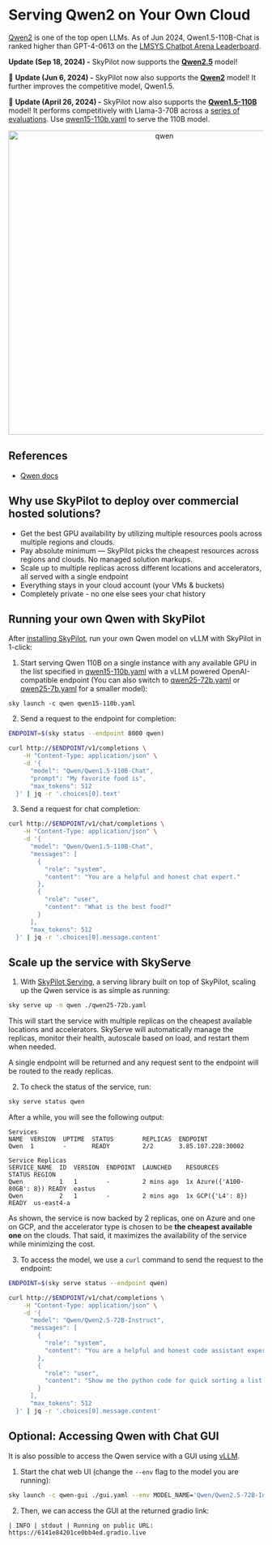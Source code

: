# Serving Qwen2 on Your Own Cloud

[Qwen2](https://github.com/QwenLM/Qwen2) is one of the top open LLMs.
As of Jun 2024, Qwen1.5-110B-Chat is ranked higher than GPT-4-0613 on the [LMSYS Chatbot Arena Leaderboard](https://chat.lmsys.org/?leaderboard).

**Update (Sep 18, 2024) -** SkyPilot now supports the [**Qwen2.5**](https://qwenlm.github.io/blog/qwen2.5/) model! 

📰 **Update (Jun 6, 2024) -** SkyPilot now also supports the [**Qwen2**](https://qwenlm.github.io/blog/qwen2/) model! It further improves the competitive model, Qwen1.5.

📰 **Update (April 26, 2024) -** SkyPilot now also supports the [**Qwen1.5-110B**](https://qwenlm.github.io/blog/qwen1.5-110b/) model! It performs competitively with Llama-3-70B across a [series of evaluations](https://qwenlm.github.io/blog/qwen1.5-110b/#model-quality). Use [qwen15-110b.yaml](https://github.com/skypilot-org/skypilot/blob/master/llm/qwen/qwen15-110b.yaml) to serve the 110B model.

<p align="center">
    <img src="https://i.imgur.com/d7tEhAl.gif" alt="qwen" width="600"/>
</p>

## References
* [Qwen docs](https://qwen.readthedocs.io/en/latest/)

## Why use SkyPilot to deploy over commercial hosted solutions?

* Get the best GPU availability by utilizing multiple resources pools across multiple regions and clouds.
* Pay absolute minimum — SkyPilot picks the cheapest resources across regions and clouds. No managed solution markups.
* Scale up to multiple replicas across different locations and accelerators, all served with a single endpoint 
* Everything stays in your cloud account (your VMs & buckets)
* Completely private - no one else sees your chat history


## Running your own Qwen with SkyPilot

After [installing SkyPilot](https://skypilot.readthedocs.io/en/latest/getting-started/installation.html), run your own Qwen model on vLLM with SkyPilot in 1-click:

1. Start serving Qwen 110B on a single instance with any available GPU in the list specified in [qwen15-110b.yaml](https://github.com/skypilot-org/skypilot/blob/master/llm/qwen/qwen15-110b.yaml) with a vLLM powered OpenAI-compatible endpoint (You can also switch to [qwen25-72b.yaml](https://github.com/skypilot-org/skypilot/blob/master/llm/qwen/qwen25-72b.yaml) or [qwen25-7b.yaml](https://github.com/skypilot-org/skypilot/blob/master/llm/qwen/qwen25-7b.yaml) for a smaller model):

```console
sky launch -c qwen qwen15-110b.yaml
```
2. Send a request to the endpoint for completion:
```bash
ENDPOINT=$(sky status --endpoint 8000 qwen)

curl http://$ENDPOINT/v1/completions \
    -H "Content-Type: application/json" \
    -d '{
      "model": "Qwen/Qwen1.5-110B-Chat",
      "prompt": "My favorite food is",
      "max_tokens": 512
  }' | jq -r '.choices[0].text'
```

3. Send a request for chat completion:
```bash
curl http://$ENDPOINT/v1/chat/completions \
    -H "Content-Type: application/json" \
    -d '{
      "model": "Qwen/Qwen1.5-110B-Chat",
      "messages": [
        {
          "role": "system",
          "content": "You are a helpful and honest chat expert."
        },
        {
          "role": "user",
          "content": "What is the best food?"
        }
      ],
      "max_tokens": 512
  }' | jq -r '.choices[0].message.content'
```

## Scale up the service with SkyServe

1. With [SkyPilot Serving](https://skypilot.readthedocs.io/en/latest/serving/sky-serve.html), a serving library built on top of SkyPilot, scaling up the Qwen service is as simple as running:
```bash
sky serve up -n qwen ./qwen25-72b.yaml
```
This will start the service with multiple replicas on the cheapest available locations and accelerators. SkyServe will automatically manage the replicas, monitor their health, autoscale based on load, and restart them when needed.

A single endpoint will be returned and any request sent to the endpoint will be routed to the ready replicas.

2. To check the status of the service, run:
```bash
sky serve status qwen
```
After a while, you will see the following output:
```console
Services
NAME  VERSION  UPTIME  STATUS        REPLICAS  ENDPOINT            
Qwen  1        -       READY         2/2       3.85.107.228:30002  

Service Replicas
SERVICE_NAME  ID  VERSION  ENDPOINT  LAUNCHED    RESOURCES                  STATUS REGION  
Qwen          1   1        -         2 mins ago  1x Azure({'A100-80GB': 8}) READY  eastus  
Qwen          2   1        -         2 mins ago  1x GCP({'L4': 8})          READY  us-east4-a 
```
As shown, the service is now backed by 2 replicas, one on Azure and one on GCP, and the accelerator
type is chosen to be **the cheapest available one** on the clouds. That said, it maximizes the
availability of the service while minimizing the cost.

3. To access the model, we use a `curl` command to send the request to the endpoint:
```bash
ENDPOINT=$(sky serve status --endpoint qwen)

curl http://$ENDPOINT/v1/chat/completions \
    -H "Content-Type: application/json" \
    -d '{
      "model": "Qwen/Qwen2.5-72B-Instruct",
      "messages": [
        {
          "role": "system",
          "content": "You are a helpful and honest code assistant expert in Python."
        },
        {
          "role": "user",
          "content": "Show me the python code for quick sorting a list of integers."
        }
      ],
      "max_tokens": 512
  }' | jq -r '.choices[0].message.content'
```


## **Optional:** Accessing Qwen with Chat GUI

It is also possible to access the Qwen service with a GUI using [vLLM](https://github.com/vllm-project/vllm).

1. Start the chat web UI (change the `--env` flag to the model you are running):
```bash
sky launch -c qwen-gui ./gui.yaml --env MODEL_NAME='Qwen/Qwen2.5-72B-Instruct' --env ENDPOINT=$(sky serve status --endpoint qwen)
```

2. Then, we can access the GUI at the returned gradio link:
```
| INFO | stdout | Running on public URL: https://6141e84201ce0bb4ed.gradio.live
```


